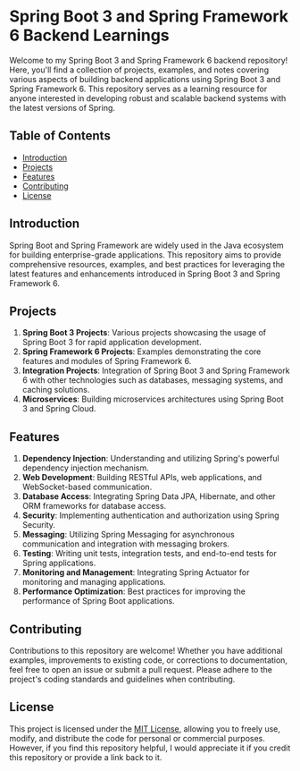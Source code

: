 # Spring Boot 3 and Spring Framework 6 Backend Learnings

Welcome to my Spring Boot 3 and Spring Framework 6 backend repository! Here, you'll find a collection of projects, examples, and notes covering various aspects of building backend applications using Spring Boot 3 and Spring Framework 6. This repository serves as a learning resource for anyone interested in developing robust and scalable backend systems with the latest versions of Spring.

## Table of Contents

- [Introduction](#introduction)
- [Projects](#projects)
- [Features](#features)
- [Contributing](#contributing)
- [License](#license)

## Introduction

Spring Boot and Spring Framework are widely used in the Java ecosystem for building enterprise-grade applications. This repository aims to provide comprehensive resources, examples, and best practices for leveraging the latest features and enhancements introduced in Spring Boot 3 and Spring Framework 6.

## Projects

1. **Spring Boot 3 Projects**: Various projects showcasing the usage of Spring Boot 3 for rapid application development.
2. **Spring Framework 6 Projects**: Examples demonstrating the core features and modules of Spring Framework 6.
3. **Integration Projects**: Integration of Spring Boot 3 and Spring Framework 6 with other technologies such as databases, messaging systems, and caching solutions.
4. **Microservices**: Building microservices architectures using Spring Boot 3 and Spring Cloud.

## Features

1. **Dependency Injection**: Understanding and utilizing Spring's powerful dependency injection mechanism.
2. **Web Development**: Building RESTful APIs, web applications, and WebSocket-based communication.
3. **Database Access**: Integrating Spring Data JPA, Hibernate, and other ORM frameworks for database access.
4. **Security**: Implementing authentication and authorization using Spring Security.
5. **Messaging**: Utilizing Spring Messaging for asynchronous communication and integration with messaging brokers.
6. **Testing**: Writing unit tests, integration tests, and end-to-end tests for Spring applications.
7. **Monitoring and Management**: Integrating Spring Actuator for monitoring and managing applications.
8. **Performance Optimization**: Best practices for improving the performance of Spring Boot applications.

## Contributing

Contributions to this repository are welcome! Whether you have additional examples, improvements to existing code, or corrections to documentation, feel free to open an issue or submit a pull request. Please adhere to the project's coding standards and guidelines when contributing.

## License

This project is licensed under the [MIT License](LICENSE), allowing you to freely use, modify, and distribute the code for personal or commercial purposes. However, if you find this repository helpful, I would appreciate it if you credit this repository or provide a link back to it.
